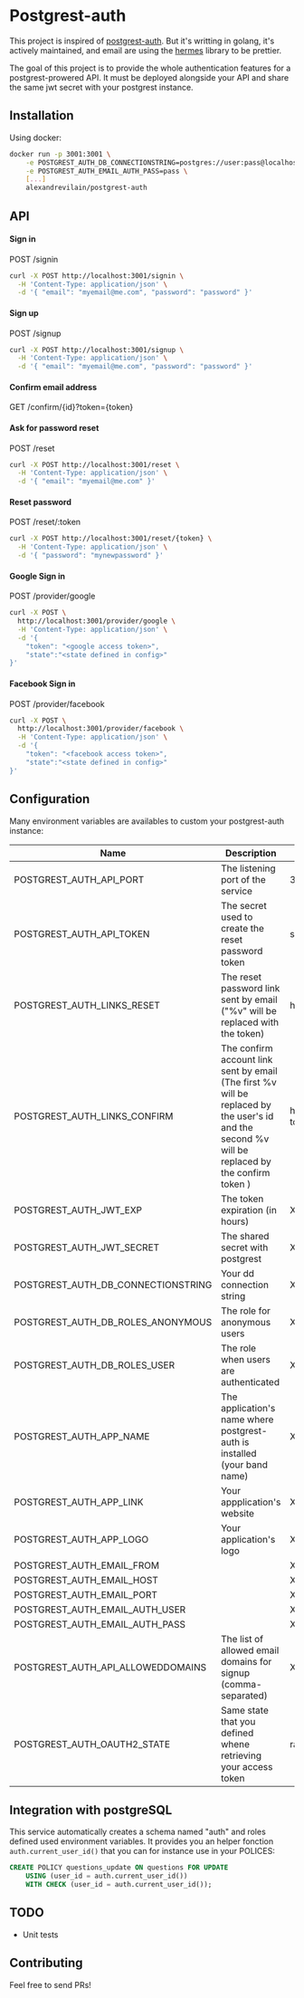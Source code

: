 # Postgrest-auth

This project is inspired of [postgrest-auth](https://www.npmjs.com/package/postgrest-auth). But it's writting in golang, it's actively maintained, and email are using the [hermes](https://github.com/matcornic/hermes) library to be prettier.

The goal of this project is to provide the whole authentication features for a postgrest-prowered API. It must be deployed alongside your API and share the same jwt secret with your postgrest instance.

## Installation

Using docker:

```bash
docker run -p 3001:3001 \
    -e POSTGREST_AUTH_DB_CONNECTIONSTRING=postgres://user:pass@localhost/db \
    -e POSTGREST_AUTH_EMAIL_AUTH_PASS=pass \
    [...]
    alexandrevilain/postgrest-auth
```

## API

#### Sign in

POST /signin

```bash
curl -X POST http://localhost:3001/signin \
  -H 'Content-Type: application/json' \
  -d '{ "email": "myemail@me.com", "password": "password" }'
```

#### Sign up

POST /signup

```bash
curl -X POST http://localhost:3001/signup \
  -H 'Content-Type: application/json' \
  -d '{ "email": "myemail@me.com", "password": "password" }'
```

#### Confirm email address

GET /confirm/{id}?token={token}

#### Ask for password reset

POST /reset

```bash
curl -X POST http://localhost:3001/reset \
  -H 'Content-Type: application/json' \
  -d '{ "email": "myemail@me.com" }'
```

#### Reset password

POST /reset/:token

```bash
curl -X POST http://localhost:3001/reset/{token} \
  -H 'Content-Type: application/json' \
  -d '{ "password": "mynewpassword" }'
```

#### Google Sign in

POST /provider/google

```bash
curl -X POST \
  http://localhost:3001/provider/google \
  -H 'Content-Type: application/json' \
  -d '{
	"token": "<google access token>",
	"state":"<state defined in config>"
}'
```

#### Facebook Sign in

POST /provider/facebook

```bash
curl -X POST \
  http://localhost:3001/provider/facebook \
  -H 'Content-Type: application/json' \
  -d '{
	"token": "<facebook access token>",
	"state":"<state defined in config>"
}'
```

## Configuration

Many environment variables are availables to custom your postgrest-auth instance:

| Name                               | Description                                                                                                                                      | Default                              |
| ---------------------------------- | ------------------------------------------------------------------------------------------------------------------------------------------------ | ------------------------------------ |
| POSTGREST_AUTH_API_PORT            | The listening port of the service                                                                                                                | 3001                                 |
| POSTGREST_AUTH_API_TOKEN           | The secret used to create the reset password token                                                                                               | supersecret                          |
| POSTGREST_AUTH_LINKS_RESET         | The reset password link sent by email ("%v" will be replaced with the token)                                                                     | http://localhost/reset/%v            |
| POSTGREST_AUTH_LINKS_CONFIRM       | The confirm account link sent by email (The first %v will be replaced by the user's id and the second %v will be replaced by the confirm token ) | http://localhost/confirm/%v?token=%v |
| POSTGREST_AUTH_JWT_EXP             | The token expiration (in hours)                                                                                                                  | X                                    |
| POSTGREST_AUTH_JWT_SECRET          | The shared secret with postgrest                                                                                                                 | X                                    |
| POSTGREST_AUTH_DB_CONNECTIONSTRING | Your dd connection string                                                                                                                        | X                                    |
| POSTGREST_AUTH_DB_ROLES_ANONYMOUS  | The role for anonymous users                                                                                                                     | X                                    |
| POSTGREST_AUTH_DB_ROLES_USER       | The role when users are authenticated                                                                                                            | X                                    |
| POSTGREST_AUTH_APP_NAME            | The application's name where postgrest-auth is installed (your band name)                                                                        | X                                    |
| POSTGREST_AUTH_APP_LINK            | Your appplication's website                                                                                                                      | X                                    |
| POSTGREST_AUTH_APP_LOGO            | Your application's logo                                                                                                                          | X                                    |
| POSTGREST_AUTH_EMAIL_FROM          |                                                                                                                                                  | X                                    |
| POSTGREST_AUTH_EMAIL_HOST          |                                                                                                                                                  | X                                    |
| POSTGREST_AUTH_EMAIL_PORT          |                                                                                                                                                  | X                                    |
| POSTGREST_AUTH_EMAIL_AUTH_USER     |                                                                                                                                                  | X                                    |
| POSTGREST_AUTH_EMAIL_AUTH_PASS     |                                                                                                                                                  | X                                    |
| POSTGREST_AUTH_API_ALLOWEDDOMAINS  | The list of allowed email domains for signup (comma-separated)                                                                                   | X                                    |
| POSTGREST_AUTH_OAUTH2_STATE        | Same state that you defined whene retrieving your access token                                                                                   | random-state                         |

## Integration with postgreSQL

This service automatically creates a schema named "auth" and roles defined used environment variables.
It provides you an helper fonction `auth.current_user_id()` that you can for instance use in your POLICES:

```sql
CREATE POLICY questions_update ON questions FOR UPDATE
    USING (user_id = auth.current_user_id())
    WITH CHECK (user_id = auth.current_user_id());
```

## TODO

- Unit tests

## Contributing

Feel free to send PRs!
